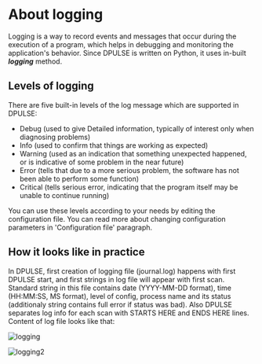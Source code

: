 # About logging

Logging is a way to record events and messages that occur during the execution of a program, which helps in debugging and monitoring the application's behavior. Since DPULSE is written on Python, it uses in-built ***logging*** method.

## Levels of logging

There are five built-in levels of the log message which are supported in DPULSE:  

- Debug (used to give Detailed information, typically of interest only when diagnosing problems)
- Info (used to confirm that things are working as expected)
- Warning (used as an indication that something unexpected happened, or is indicative of some problem in the near future)
- Error (tells that due to a more serious problem, the software has not been able to perform some function)
- Critical (tells serious error, indicating that the program itself may be unable to continue running)

You can use these levels according to your needs by editing the configuration file. You can read more about changing configuration parameters in 'Configuration file' paragraph.

## How it looks like in practice

In DPULSE, first creation of logging file (journal.log) happens with first DPULSE start, and first strings in log file will appear with first scan. Standard string in this file contains date (YYYY-MM-DD format), time (HH:MM:SS, MS format), level of config, process name and its status (additionaly string contains full error if status was bad). Also DPULSE separates log info for each scan with STARTS HERE and ENDS HERE lines. Content of log file looks like that:

![logging](https://github.com/user-attachments/assets/50acae24-f024-4793-8b45-9d7e284329a6)

![logging2](https://github.com/user-attachments/assets/b27f8a93-115d-49ad-bf1b-c7f72613de9d)
